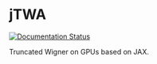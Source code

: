 # jTWA
[![Documentation Status](https://readthedocs.org/projects/jtwa/badge/?version=latest)](https://jtwa.readthedocs.io/en/latest/?badge=latest)


Truncated Wigner on GPUs based on JAX.
